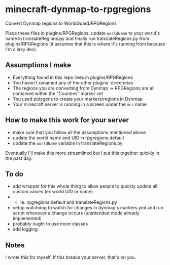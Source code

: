 # minecraft-dynmap-to-rpgregions
Convert Dynmap regions to WorldGuard/RPGRegions

Place these files in plugins/RPGRegions, update `worldName` to your world's name in translateRegions.py and finally run translateRegions.py from plugins/RPGRegions (it assumes that this is where it's running from because I'm a lazy dev). 

## Assumptions I make

- Everything found in this repo lives in plugins/RPGRegions
- You haven't renamed any of the other plugins' directories
- The regions you are converting from Dynmap -> RPGRegions are all contained within the "Counties" marker set 
- You used polygons to create your markers/regions in Dynmap
- Your minecraft server is running in a screen under the `mcs` name

## How to make this work for your server 

- make sure that you follow all the assumptions mentioned above 
- update the world name and UID in rpgregions.default
- update the `worldName` variable in translateRegions.py

Eventually I'll make this more streamlined but I put this together quickly in the past day.

## To do

- add wrapper for this whole thing to allow people to quickly update all custom values (ex world UID or name)
- - ie. rpgregions.default and translateRegions.py
- setup watchdog to watch for changes in dynmap's markers.yml and run script whenever a change occurs (unattended mode already implemented)
- probably ought to use more classes
- add logging

## Notes 

I wrote this for myself. If this breaks your server, that's on you. 
